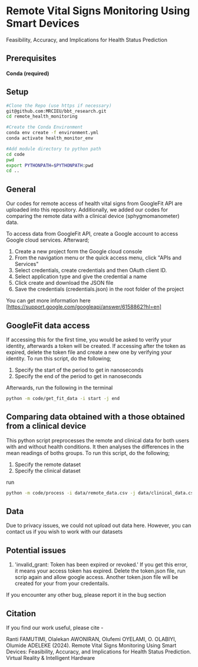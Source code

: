 # Remote Vital Signs Monitoring Using Smart Devices
Feasibility, Accuracy, and Implications for Health Status Prediction

## Prerequisites 

#### Conda (required)

## Setup

```bash
#Clone the Repo (use https if necessary)
git@github.com:MRCIEU/bbt_research.git
cd remote_health_monitoring

#Create the Conda Environment
conda env create -f environment.yml
conda activate health_monitor_env

#Add module directory to python path
cd code
pwd
export PYTHONPATH=$PYTHONPATH:pwd
cd ..
```
## General
Our codes for remote access of health vital signs from GoogleFit API are uploaded into this repository. Additionally, we added our codes for comparing the remote data with a clinical device (sphygmomanometer) data.

To access data from GoogleFit API, create a Google account to access Google cloud services. Afterward;
1. Create a new project form the Google cloud console
2. From the navigation menu or the quick access menu, click "APIs and Services"
3. Select credentials, create credentials and then OAuth client ID.
4. Select application type and give the credential a name
5. Click create and download the JSON file
6. Save the credentials (credentials.json) in the root folder of the project

You can get more information here [https://support.google.com/googleapi/answer/6158862?hl=en]

## GoogleFit data access
If accessing this for the first time, you would be asked to verify your identity, afterwards a token will be created. If accessing after the token as expired, delete the token file and create a new one
by verifying your identity. 
To run this script, do the following;
1. Specify the start of the period to get in nanoseconds
2. Specify the end of the period to get in nanoseconds

Afterwards, run the following in the terminal
```bash
python -m code/get_fit_data -i start -j end
```

## Comparing data obtained with a those obtained from a clinical device
This python script preprocesses the remote and clinical data for both users with and without health conditions. It then analyses the differences in the mean readings of boths groups.
To run this script, do the following;
1. Specify the remote dataset
2. Specify the clinical dataset

run
```bash
python -m code/process -i data/remote_data.csv -j data/clinical_data.csv  
```

## Data
Due to privacy issues, we could not upload out data here. However, you can contact us if you wish to work with our datasets

## Potential issues
1. 'invalid_grant: Token has been expired or revoked.'
If you get this error, it means your access token has expired. Delete the token.json file, run  scrip again and allow google access. Another token.json file will be created for your from your credentails.

If you encounter any other bug, please report it in the bug section

## Citation
If you find our work useful, please cite -

Ranti FAMUTIMI, Olalekan AWONIRAN, Olufemi OYELAMI, O. OLABIYI, Olumide ADELEKE (2024). Remote Vital Signs Monitoring Using Smart Devices: Feasibility, Accuracy, and Implications for Health Status Prediction. Virtual Reality & Intelligent Hardware
